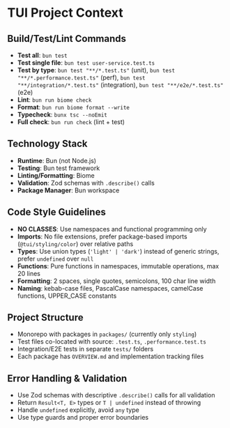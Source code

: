 # TUI Project Context

## Build/Test/Lint Commands
- **Test all**: `bun test`
- **Test single file**: `bun test user-service.test.ts`
- **Test by type**: `bun test "**/*.test.ts"` (unit), `bun test "**/*.performance.test.ts"` (perf), `bun test "**/integration/*.test.ts"` (integration), `bun test "**/e2e/*.test.ts"` (e2e)
- **Lint**: `bun run biome check`
- **Format**: `bun run biome format --write`
- **Typecheck**: `bunx tsc --noEmit`
- **Full check**: `bun run check` (lint + test)

## Technology Stack
- **Runtime**: Bun (not Node.js)
- **Testing**: Bun test framework
- **Linting/Formatting**: Biome
- **Validation**: Zod schemas with `.describe()` calls
- **Package Manager**: Bun workspace

## Code Style Guidelines
- **NO CLASSES**: Use namespaces and functional programming only
- **Imports**: No file extensions, prefer package-based imports (`@tui/styling/color`) over relative paths
- **Types**: Use union types (`'light' | 'dark'`) instead of generic strings, prefer `undefined` over `null`
- **Functions**: Pure functions in namespaces, immutable operations, max 20 lines
- **Formatting**: 2 spaces, single quotes, semicolons, 100 char line width
- **Naming**: kebab-case files, PascalCase namespaces, camelCase functions, UPPER_CASE constants

## Project Structure
- Monorepo with packages in `packages/` (currently only `styling`)
- Test files co-located with source: `.test.ts`, `.performance.test.ts`
- Integration/E2E tests in separate `tests/` folders
- Each package has `OVERVIEW.md` and implementation tracking files

## Error Handling & Validation
- Use Zod schemas with descriptive `.describe()` calls for all validation
- Return `Result<T, E>` types or `T | undefined` instead of throwing
- Handle `undefined` explicitly, avoid `any` type
- Use type guards and proper error boundaries